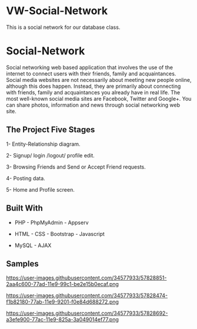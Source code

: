 # VW-Social-Network

This is a social network for our database class.


# Social-Network

Social networking web based application that involves the use of the internet to connect users with their friends, family and acquaintances.
Social media websites are not necessarily about meeting new people online, although this does happen.
Instead, they are primarily about connecting with friends, family and acquaintances you already have in real
life. The most well-known social media sites are Facebook, Twitter and Google+.
You can share photos, information and news through social networking web site.


## The Project Five Stages 

1- Entity-Relationship diagram.

2- Signup/ login /logout/ profile edit.

3- Browsing Friends and Send or Accept Friend requests.

4- Posting data.

5- Home and Profile screen.


## Built With

* PHP - PhpMyAdmin - Appserv

* HTML - CSS - Bootstrap - Javascript  

* MySQL - AJAX


## Samples

https://user-images.githubusercontent.com/34577933/57828851-2aa4c600-77ad-11e9-99c1-be2e15b0ecaf.png

https://user-images.githubusercontent.com/34577933/57828474-f1b82180-77ab-11e9-9201-f0e84d688272.png

https://user-images.githubusercontent.com/34577933/57828692-a3efe900-77ac-11e9-825a-3a049014ef77.png


